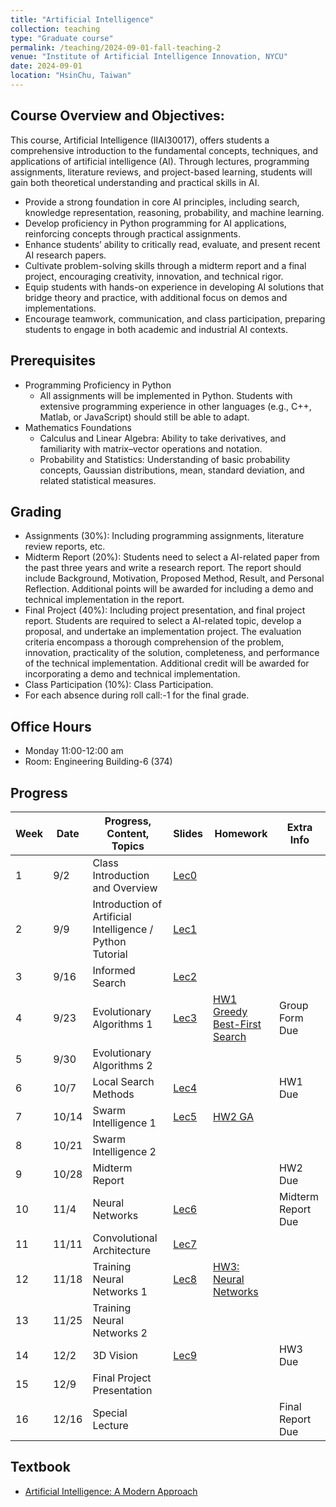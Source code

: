 ```yaml
---
title: "Artificial Intelligence"
collection: teaching
type: "Graduate course"
permalink: /teaching/2024-09-01-fall-teaching-2
venue: "Institute of Artificial Intelligence Innovation, NYCU"
date: 2024-09-01
location: "HsinChu, Taiwan"
---
```


## Course Overview and Objectives:
This course, Artificial Intelligence (IIAI30017), offers students a comprehensive introduction to the fundamental concepts, techniques, and applications of artificial intelligence (AI). Through lectures, programming assignments, literature reviews, and project-based learning, students will gain both theoretical understanding and practical skills in AI. 

* Provide a strong foundation in core AI principles, including search, knowledge representation, reasoning, probability, and machine learning.
* Develop proficiency in Python programming for AI applications, reinforcing concepts through practical assignments.
* Enhance students’ ability to critically read, evaluate, and present recent AI research papers.
* Cultivate problem-solving skills through a midterm report and a final project, encouraging creativity, innovation, and technical rigor.
* Equip students with hands-on experience in developing AI solutions that bridge theory and practice, with additional focus on demos and implementations.
* Encourage teamwork, communication, and class participation, preparing students to engage in both academic and industrial AI contexts.

## Prerequisites
* Programming Proficiency in Python
  * All assignments will be implemented in Python. Students with extensive programming experience in other languages (e.g., C++, Matlab, or JavaScript) should still be able to adapt.
* Mathematics Foundations
  * Calculus and Linear Algebra: Ability to take derivatives, and familiarity with matrix–vector operations and notation.
  * Probability and Statistics: Understanding of basic probability concepts, Gaussian distributions, mean, standard deviation, and related statistical measures.

## Grading
* Assignments (30%): Including programming assignments, literature review reports, etc.
* Midterm Report (20%): Students need to select a AI-related paper from the past three years and write a research report. The report should include Background, Motivation, Proposed Method, Result, and Personal Reflection. Additional points will be awarded for including a demo and technical implementation in the report.
* Final Project (40%): Including project presentation, and final project report. Students are required to select a AI-related topic, develop a proposal, and undertake an implementation project. The evaluation criteria encompass a thorough comprehension of the problem, innovation, practicality of the solution, completeness, and performance of the technical implementation. Additional credit will be awarded for incorporating a demo and technical implementation.
* Class Participation (10%): Class Participation.
* For each absence during roll call:-1 for the final grade.

## Office Hours
* Monday 11:00-12:00 am
* Room: Engineering Building-6 (374)


## Progress

| Week | Date       | Progress, Content, Topics         | Slides           | Homework | Extra Info |
|------|------------|-----------------------------------|------------------|----------|------------|
| 1    | 9/2       | Class Introduction and Overview | [Lec0](https://drive.google.com/uc?export=view&id=1qrZLys9jPn36Dp4h-2PnYfDN9-tJ-mIT) |          |            |
| 2    | 9/9       | Introduction of Artificial Intelligence / Python Tutorial | [Lec1](https://drive.google.com/uc?export=view&id=16MM_5dvqtFNAacdHl61EgTfMOnGaHXcY) |            |            |
| 3    | 9/16        | Informed Search | [Lec2](https://drive.google.com/uc?export=view&id=1FDuzoijjGEa6KqciIUbDkw5AS9eohHj-) |            |            |
| 4    | 9/23       | Evolutionary Algorithms 1 | [Lec3]() |[HW1 Greedy Best-First Search]()| Group Form Due |
| 5    | 9/30       | Evolutionary Algorithms 2 |            |            |            |
| 6    | 10/7       | Local Search Methods | [Lec4]() |            | HW1 Due |
| 7    | 10/14        | Swarm Intelligence 1 | [Lec5]() | [HW2 GA]() |            |
| 8    | 10/21        | Swarm Intelligence 2 |          |            |            |
| 9    | 10/28       | Midterm Report |          |          | HW2 Due |
| 10   | 11/4       | Neural Networks | [Lec6]() |            | Midterm Report Due |
| 11   | 11/11       | Convolutional Architecture | [Lec7]() |          |          |
| 12   | 11/18        | Training Neural Networks 1 | [Lec8]() | [HW3: Neural Networks]() |            |
| 13   | 11/25       | Training Neural Networks 2 |            |          |            |
| 14   | 12/2       | 3D Vision | [Lec9]() |          | HW3 Due |
| 15   | 12/9       | Final Project Presentation |          |          |            |
| 16   | 12/16        | Special Lecture |          |          | Final Report Due |


## Textbook
* [Artificial Intelligence: A Modern Approach](https://people.engr.tamu.edu/guni/csce642/files/AI_Russell_Norvig.pdf)
